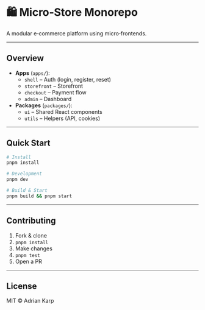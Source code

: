 # 🛍️ Micro‑Store Monorepo

A modular e‑commerce platform using micro‑frontends.

---

## Overview

- **Apps** (`apps/`):
  - `shell` – Auth (login, register, reset)
  - `storefront` – Storefront
  - `checkout` – Payment flow
  - `admin` – Dashboard
- **Packages** (`packages/`):
  - `ui` – Shared React components
  - `utils` – Helpers (API, cookies)

---

## Quick Start

```bash
# Install
pnpm install

# Development
pnpm dev

# Build & Start
pnpm build && pnpm start
```

---

## Contributing

1. Fork & clone
2. `pnpm install`
3. Make changes
4. `pnpm test`
5. Open a PR

---

## License

MIT © Adrian Karp
